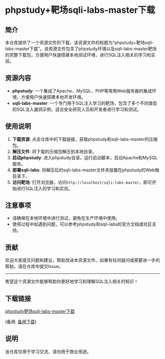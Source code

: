 # phpstudy+靶场sqli-labs-master下载

## 简介

本仓库提供了一个资源文件的下载，该资源文件的标题为“phpstudy+靶场sqli-labs-master下载”。该资源文件包含了phpstudy环境以及sqli-labs-master靶场的完整下载包，方便用户快速搭建本地测试环境，进行SQL注入相关的学习和实验。

## 资源内容

- **phpstudy**: 一个集成了Apache、MySQL、PHP等常用Web服务器的集成环境，方便用户快速搭建本地开发环境。
- **sqli-labs-master**: 一个专门用于SQL注入学习的靶场，包含了多个不同类型的SQL注入漏洞示例，适合安全研究人员和开发者进行学习和测试。

## 使用说明

1. **下载资源**: 点击仓库中的下载链接，获取phpstudy和sqli-labs-master的压缩包。
2. **解压文件**: 将下载的压缩包解压到本地目录。
3. **启动phpstudy**: 进入phpstudy目录，运行启动脚本，启动Apache和MySQL服务。
4. **部署sqli-labs**: 将解压后的sqli-labs-master文件夹放置在phpstudy的Web根目录下。
5. **访问靶场**: 打开浏览器，访问`http://localhost/sqli-labs-master`，即可开始进行SQL注入的学习和实验。

## 注意事项

- 请确保在本地环境中进行测试，避免在生产环境中使用。
- 使用过程中如遇到问题，可以参考phpstudy和sqli-labs的官方文档或社区支持。

## 贡献

欢迎大家提交问题和建议，帮助改进本资源文件。如果有任何疑问或需要进一步的帮助，请在仓库中提交Issue。

---

希望这个资源文件能够帮助你更好地学习和理解SQL注入相关的知识！

## 下载链接
[phpstudy靶场sqli-labs-master下载](https://pan.quark.cn/s/cfbec472f14f) 

(备用: [备用下载](https://pan.baidu.com/s/1fCBqZBbvA0NIRYJ33hprFA?pwd=1234))

## 说明

该仓库仅用于学习交流，请勿用于商业用途。
